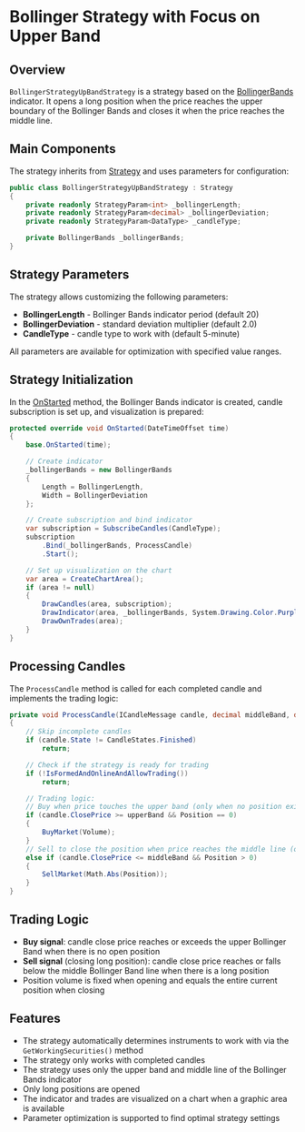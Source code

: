 # Bollinger Strategy with Focus on Upper Band

## Overview

`BollingerStrategyUpBandStrategy` is a strategy based on the [BollingerBands](xref:StockSharp.Algo.Indicators.BollingerBands) indicator. It opens a long position when the price reaches the upper boundary of the Bollinger Bands and closes it when the price reaches the middle line.

## Main Components

The strategy inherits from [Strategy](xref:StockSharp.Algo.Strategies.Strategy) and uses parameters for configuration:

```cs
public class BollingerStrategyUpBandStrategy : Strategy
{
	private readonly StrategyParam<int> _bollingerLength;
	private readonly StrategyParam<decimal> _bollingerDeviation;
	private readonly StrategyParam<DataType> _candleType;

	private BollingerBands _bollingerBands;
}
```

## Strategy Parameters

The strategy allows customizing the following parameters:

- **BollingerLength** - Bollinger Bands indicator period (default 20)
- **BollingerDeviation** - standard deviation multiplier (default 2.0)
- **CandleType** - candle type to work with (default 5-minute)

All parameters are available for optimization with specified value ranges.

## Strategy Initialization

In the [OnStarted](xref:StockSharp.Algo.Strategies.Strategy.OnStarted(System.DateTimeOffset)) method, the Bollinger Bands indicator is created, candle subscription is set up, and visualization is prepared:

```cs
protected override void OnStarted(DateTimeOffset time)
{
	base.OnStarted(time);

	// Create indicator
	_bollingerBands = new BollingerBands
	{
		Length = BollingerLength,
		Width = BollingerDeviation
	};

	// Create subscription and bind indicator
	var subscription = SubscribeCandles(CandleType);
	subscription
		.Bind(_bollingerBands, ProcessCandle)
		.Start();

	// Set up visualization on the chart
	var area = CreateChartArea();
	if (area != null)
	{
		DrawCandles(area, subscription);
		DrawIndicator(area, _bollingerBands, System.Drawing.Color.Purple);
		DrawOwnTrades(area);
	}
}
```

## Processing Candles

The `ProcessCandle` method is called for each completed candle and implements the trading logic:

```cs
private void ProcessCandle(ICandleMessage candle, decimal middleBand, decimal upperBand, decimal lowerBand)
{
	// Skip incomplete candles
	if (candle.State != CandleStates.Finished)
		return;

	// Check if the strategy is ready for trading
	if (!IsFormedAndOnlineAndAllowTrading())
		return;

	// Trading logic:
	// Buy when price touches the upper band (only when no position exists)
	if (candle.ClosePrice >= upperBand && Position == 0)
	{
		BuyMarket(Volume);
	}
	// Sell to close the position when price reaches the middle line (only with a long position)
	else if (candle.ClosePrice <= middleBand && Position > 0)
	{
		SellMarket(Math.Abs(Position));
	}
}
```

## Trading Logic

- **Buy signal**: candle close price reaches or exceeds the upper Bollinger Band when there is no open position
- **Sell signal** (closing long position): candle close price reaches or falls below the middle Bollinger Band line when there is a long position
- Position volume is fixed when opening and equals the entire current position when closing

## Features

- The strategy automatically determines instruments to work with via the `GetWorkingSecurities()` method
- The strategy only works with completed candles
- The strategy uses only the upper band and middle line of the Bollinger Bands indicator
- Only long positions are opened
- The indicator and trades are visualized on a chart when a graphic area is available
- Parameter optimization is supported to find optimal strategy settings